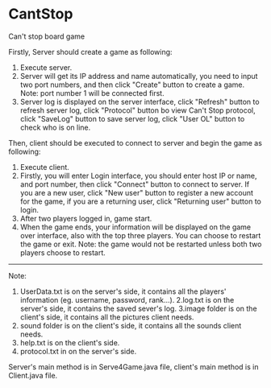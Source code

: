CantStop
========

Can't stop board game

Firstly, Server should create a game as following:
  1. Execute server.
  2. Server will get its IP address and name automatically, you need to input two port numbers, and then click "Create" button to create a game. Note: port number 1 will be connected first.
  3. Server log is displayed on the server interface, click "Refresh" button to refresh server log, click "Protocol" button bo view Can't Stop protocol, click "SaveLog" button to save server log, click "User OL" button to check who is on line.

Then, client should be executed to connect to server and begin the game as following:
  1. Execute client.
  2. Firstly, you will enter Login interface, you should enter host IP or name, and port number, then click "Connect" button to connect to server. If you are a new user, click "New user" button to register a new account for the game, if you are a returning user, click "Returning user" button to login.
  3. After two players logged in, game start.
  4. When the game ends, your information will be displayed on the game over interface, also with the top three players. You can choose to restart the game or exit. Note: the game would not be restarted unless both two players choose to restart.

**************************************************************************************************

Note: 
  1. UserData.txt is on the server's side, it contains all the players' information (eg. username, password, rank...).
  2.log.txt is on the server's side, it contains the saved sever's log.
  3.image folder is on the client's side, it contains all the pictures client needs.
  4. sound folder is on the client's side, it contains all the sounds client needs.
  5. help.txt is on the client's side.
  6. protocol.txt in on the server's side.

Server's main method is in Serve4Game.java file, client's main method is in Client.java file.
